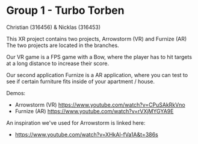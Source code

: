 # Group 1 - Turbo Torben
Christian (316456) & Nicklas (316453)

This XR project contains two projects, Arrowstorm (VR) and Furnize (AR)
The two projects are located in the branches.

Our VR game is a FPS game with a Bow, where the player has to hit targets at a long distance to increase their score.

Our second application Furnize is a AR application, where you can test to see if certain furniture fits inside of your apartment / house.

Demos:
- Arrowstorm (VR) https://www.youtube.com/watch?v=CPuSAkRkVno
- Furnize (AR) https://www.youtube.com/watch?v=rVXjMYGYA9E

An inspiration we've used for Arrowstorm is linked here:
- https://www.youtube.com/watch?v=XHkAl-fVa1A&t=386s
